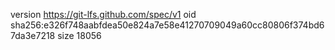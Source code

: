 version https://git-lfs.github.com/spec/v1
oid sha256:e326f748aabfdea50e824a7e58e41270709049a60cc80806f374bd67da3e7218
size 18056
